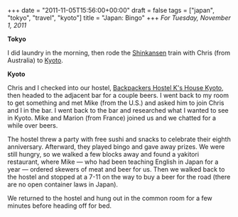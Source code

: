 +++
date = "2011-11-05T15:56:00+00:00"
draft = false
tags = ["japan", "tokyo", "travel", "kyoto"]
title = "Japan: Bingo"
+++
*For Tuesday, November 1, 2011*

**Tokyo**

I did laundry in the morning, then rode the [Shinkansen](http://www.google.com/search?client=safari&rls=en&q=shinkansen&oe=UTF-8&um=1&ie=UTF-8&hl=en&tbm=isch&source=og&sa=N&tab=wi&biw=1366&bih=690&sei=%20T1a1TtXMKYvymAXLkdHSAw) train with Chris (from Australia) to [Kyoto](http://www.google.com/search?hl=en&client=safari&rls=en&q=kyoto&gs_sm=e&gs_upl=26465l27215l0l27483l5l4l0l0l0l0l162l558l1.3l4l0&bav=on.2,or.r_gc.r_pw.,cf.osb&biw=1366&bih=690&um=1&ie=UTF-8&tbm=isch&source=og&sa=N&tab=wi).

**Kyoto**

Chris and I checked into our hostel, [Backpackers Hostel K's House Kyoto](http://www.hostelworld.com/hosteldetails.php/Backpackers-Hostel-K-s-House-Kyoto/Kyoto/5536?sc_sau=rt), then headed to the adjacent bar for a couple beers. I went back to my room to get something and met Mike (from the U.S.) and asked him to join Chris and I in the bar. I went back to the bar and researched what I wanted to see in Kyoto. Mike and Marion (from France) joined us and we chatted for a while over beers.

The hostel threw a party with free sushi and snacks to celebrate their eighth anniversary. Afterward, they played bingo and gave away prizes. We were still hungry, so we walked a few blocks away and found a yakitori restaurant, where Mike &mdash; who had been teaching English in Japan for a year &mdash; ordered skewers of meat and beer for us. Then we walked back to the hostel and stopped at a 7-11 on the way to buy a beer for the road (there are no open container laws in Japan).

We returned to the hostel and hung out in the common room for a few minutes before heading off for bed.
